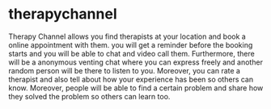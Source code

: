 # therapychannel
Therapy Channel allows you find therapists at your location and book a online appointment with them. you will get a reminder before the booking starts and you will be able to chat and video call them. Furthermore, there will be a anonymous venting chat where you can express freely and another random person will be there to listen to you. Moreover, you can rate a therapist and also tell about how your experience has been so others can know.  Moreover, people will be able to find a certain problem and share how they solved the problem so others can learn too.

